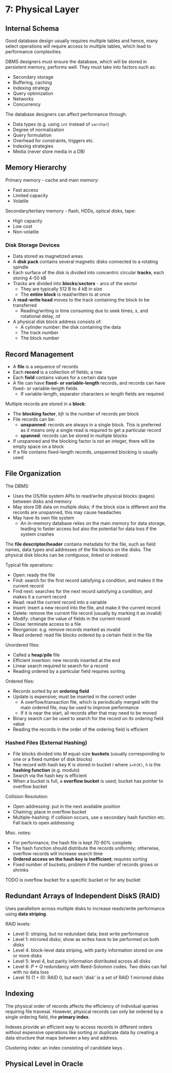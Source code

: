 # 7: Physical Layer

## Internal Schema

Good database design usually requires multiple tables and hence, many select operations will require access to multiple tables, which lead to performance complexities.

DBMS designers must ensure the database, which will be stored in persistent memory, performs well. They must take into factors such as:

- Secondary storage
- Buffering, caching
- Indexing strategy
- Query optimization
- Networks
- Concurrency

The database designers can affect performance through:

- Data types (e.g. using `int` instead of `varchar`)
- Degree of normalization
- Query formulation
- Overhead for constraints, triggers etc.
- Indexing strategies
- Media (never store media in a DB)

## Memory Hierarchy

Primary memory - cache and main memory:

- Fast access
- Limited capacity
- Volatile

Secondary/tertiary memory - flash, HDDs, optical disks, tape:

- High capacity
- Low cost
- Non-volatile

### Disk Storage Devices

- Data stored as magnetized areas
- A **disk pack** contains several magnetic disks connected to a rotating spindle
- Each surface of the disk is divided into concentric circular **tracks**, each storing 4-50 kB
- Tracks are divided into **blocks**/**sectors** - arcs of the sector
  - They are typically 512 B to 4 kB in size
  - The **entire block** is read/written to at once
- A **read-write head** moves to the track containing the block to be transferred
  - Reading/writing is time consuming due to seek times, *s*, and rotational delay, *rd*
- A physical disk block address consists of:
  - A cylinder number: the disk containing the data
  - The track number
  - The block number

## Record Management

- A **file** is a sequence of records
- Each **record** is a collection of fields; a row
- Each **field** contains values for a certain data type
- A file can have **fixed- or variable-length** records, and records can have fixed- or variable-length fields
  - If variable-length, separator characters or length fields are required

Multiple records are stored in a **block**:

- The **blocking factor**, *bfr* is the number of records per block
- File records can be:
  - **unspanned**: records are always in a single block. This is preferred as it means only a single read is required to get a particular record
  - **spanned**: records can be stored in multiple blocks
- If unspanned and the blocking factor is not an integer, there will be empty space on a block
- If a file contains fixed-length records, unspanned blocking is usually used

## File Organization

The DBMS:

- Uses the OS/file system APIs to read/write physical blocks (pages) between disks and memory
- May store DB data on multiple disks; if the block size is different and the records are unspanned, this may cause headaches
- May have its own file system
  - An in-memory database relies on the main memory for data storage, leading to faster access but also the potential for data loss if the system crashes

The **file descriptor/header** contains metadata for the file, such as field names, data types and addresses of the file blocks on the disks. The physical disk blocks can be *contiguous*, *linked* or *indexed*.

Typical file operations:

- Open: ready the file
- Find: search for the first record satisfying a condition, and makes it the current record
- Find next: searches for the next record satisfying a condition, and makes it a current record
- Read: read the current record into a variable
- Insert: insert a new record into the file, and make it the current record
- Delete: remove the current file record (usually by marking it as invalid)
- Modify: change the value of fields in the current record
- Close: terminate access to a file
- Reorganize: e.g. remove records marked as invalid
- Read ordered: read file blocks ordered by a certain field in the file

Unordered files:

- Called a **heap**/**pile** file
- Efficient insertion: new records inserted at the end
- Linear search required to search for a record
- Reading ordered by a particular field requires sorting

Ordered files:

- Records sorted by an **ordering field**
- Update is expensive; must be inserted in the correct order
  - A overflow/transaction file, which is periodically merged with the main ordered file, may be used to improve performance
  - If it is near the start, all records after that may need to be moved
- Binary search can be used to search for the record on its ordering field value
- Reading the records in the order of the ordering field is efficient

### Hashed Files (External Hashing)

- File blocks divided into *M* equal-size **buckets** (usually corresponding to one or a fixed number of disk blocks)
- The record with hash key *K* is stored in bucket *i* where `i=h(K)`, `h` is the **hashing function** (e.g. modulo)
- Search via the hash key is efficient
- When a bucket is full, a **overflow bucket** is used; bucket has pointer to overflow bucket

Collision Resolution:

- Open addressing: put in the next available position
- Chaining: place in overflow bucket
- Multiple-hashing: if collision occurs, use a secondary hash function etc. Fall back to open addressing

Misc. notes:

- For performance, the hash file is kept 70-80% complete
- The hash function should distribute the records uniformly; otherwise, overflow records will increase search time
- **Ordered access on the hash key is inefficient**; requires sorting
- Fixed number of buckets; problem if the number of records grows or shrinks

TODO is overflow bucket for a specific bucket or for any bucket

## Redundant Arrays of Independent DiskS (RAID)

Uses parallelism across multiple disks to increase reads/write performance using **data striping**.

RAID levels:

- Level 0: striping, but no redundant data; best write performance
- Level 1: mirrored disks; show as writes have to be performed on both disks
- Level 4: block-level data striping, with parity information stored on one or more disks
- Level 5: level 4, but parity information distributed across all disks
- Level 6: *P + Q* redundancy with Reed-Solomon codes. Two disks can fail with no data loss
- Level 10 (1 + 0): RAID 0, but each 'disk' is a set of RAID 1 mirrored disks

## Indexing

The physical order of records affects the efficiency of individual queries requiring file travesal. However, physical records can only be ordered by a single ordering field, the **primary index**.

Indexes provide an efficient way to access records in different orders without expensive operations like sorting or duplicate data by creating a data structure that maps between a key and address.

Clustering index: an index consisting of candidate keys .


## Physical Level in Oracle
